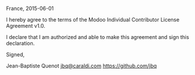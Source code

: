 France, 2015-06-01

I hereby agree to the terms of the Modoo Individual Contributor License
Agreement v1.0.

I declare that I am authorized and able to make this agreement and sign this
declaration.

Signed,

Jean-Baptiste Quenot jbq@caraldi.com https://github.com/jbq
